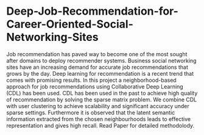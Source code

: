 # Deep-Job-Recommendation-for-Career-Oriented-Social-Networking-Sites

Job recommendation has paved way to become one of the most sought after domains to deploy recommender systems. Business social networking sites have an increasing demand for accurate job recommendations that grows by the day. Deep learning for recommendation is a recent trend that comes with promising results. In this project a neighborhood-based approach for job recommendations using Collaborative Deep Learning (CDL) has been used. CDL has been used in the past to achieve high quality of recommendation by solving the sparse matrix problem. We combine CDL with user clustering to achieve scalability and significant accuracy under sparse settings. Furthermore it is observed that the latent semantic information extracted from the chosen neighbourhoods leads to effective representation and gives high recall. Read Paper for detailed methodolody.
